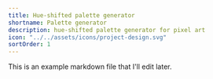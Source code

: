 ```yaml
---
title: Hue-shifted palette generator
shortname: Palette generator
description: hue-shifted palette generator for pixel art
icon: "../../assets/icons/project-design.svg"
sortOrder: 1
---
```


This is an example markdown file that I'll edit later.
